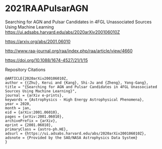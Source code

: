# 2021RAAPulsarAGN
Searching for AGN and Pulsar Candidates in 4FGL Unassociated Sources Using Machine Learning
https://ui.adsabs.harvard.edu/abs/2020arXiv200106010Z 

https://arxiv.org/abs/2001.06010  

http://www.raa-journal.org/raa/index.php/raa/article/view/4660 

https://doi.org/10.1088/1674-4527/21/1/15 

Repository Citations 

    @ARTICLE{2020arXiv200106010Z,
    author = {{Zhu}, Kerui and {Kang}, Shi-Ju and {Zheng}, Yong-Gang},
    title = "{Searching for AGN and Pulsar Candidates in 4FGL Unassociated Sources Using Machine Learning}",
    journal = {arXiv e-prints},
    keywords = {Astrophysics - High Energy Astrophysical Phenomena},
    year = 2020,
    month = jan,
    eid = {arXiv:2001.06010},
    pages = {arXiv:2001.06010},
    archivePrefix = {arXiv},
    eprint = {2001.06010},
    primaryClass = {astro-ph.HE},
    adsurl = {https://ui.adsabs.harvard.edu/abs/2020arXiv200106010Z},
    adsnote = {Provided by the SAO/NASA Astrophysics Data System}
    }


